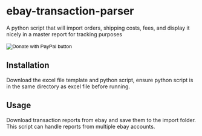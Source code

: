# ebay-transaction-parser
A python script that will import orders, shipping costs, fees, and display it nicely in a master report for tracking purposes

<form action="https://www.paypal.com/donate" method="post" target="_top">
<input type="hidden" name="hosted_button_id" value="SX6XF7L3H8GS4" />
<input type="image" src="https://www.paypalobjects.com/en_US/i/btn/btn_donate_LG.gif" border="0" name="submit" title="PayPal - The safer, easier way to pay online!" alt="Donate with PayPal button" />
<img alt="" border="0" src="https://www.paypal.com/en_US/i/scr/pixel.gif" width="1" height="1" />
</form>


## Installation

Download the excel file template and python script, ensure python script is in the same directory as excel file before running.

## Usage

Download transaction reports from ebay and save them to the import folder.  This script can handle reports from multiple ebay accounts.

